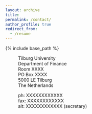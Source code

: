 ```yaml
---
layout: archive
title: 
permalink: /contact/
author_profile: true
redirect_from:
  - /resume
---
```


{% include base_path %}

<p style="margin-left: 40px">Tilburg University
<br>Department of Finance 
<br>Room XXXX
<br>PO Box XXXX
<br>5000 LE Tilburg
<br>The Netherlands </p>

<p style="margin-left: 40px">ph: XXXXXXXXXXXX
<br>fax: XXXXXXXXXXXX
<br>alt: XXXXXXXXXXXX (secretary)</p>











